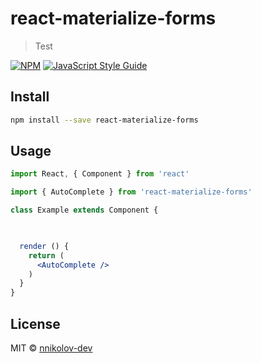 # react-materialize-forms

> Test

[![NPM](https://img.shields.io/npm/v/react-materialize-forms.svg)](https://www.npmjs.com/package/react-materialize-forms) [![JavaScript Style Guide](https://img.shields.io/badge/code_style-standard-brightgreen.svg)](https://standardjs.com)

## Install

```bash
npm install --save react-materialize-forms
```

## Usage

```jsx
import React, { Component } from 'react'

import { AutoComplete } from 'react-materialize-forms'

class Example extends Component {

  

  render () {
    return (
      <AutoComplete />
    )
  }
}
```

## License

MIT © [nnikolov-dev](https://nnikolov-dev.github.io)
